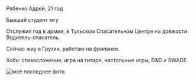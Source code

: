 Рябенко Адрей, 21 год 

Бывший студент мгу

Отслужил год в армии, в Тульском Спасательном Центре на должости Водитель-спасатель.

Сейчас жиу в Грузии, работаю на фрилансе. 

Хоби: стихосложение, игра на гитаре, настольные игры, D&D и SWADE.

<image src="https://sun9-10.userapi.com/impg/utZpe4knGffCUc82p_vHcU8-wcOKo_k4wDn2TA/-9DVPV8qjIM.jpg?size=960x1280&quality=95&sign=9790b39ea44e93524ef763c7eae223ee&type=album" alt="моё последнее фото">
